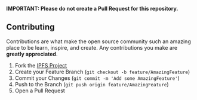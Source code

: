 **IMPORTANT: Please do not create a Pull Request for this repository.**

## Contributing

Contributions are what make the open source community such an amazing place to be learn, inspire, and create. Any contributions you make are **greatly appreciated**.

1. Fork the [IPFS Project](https://github.com/ipfs/js-ipfs)
2. Create your Feature Branch (`git checkout -b feature/AmazingFeature`)
3. Commit your Changes (`git commit -m 'Add some AmazingFeature'`)
4. Push to the Branch (`git push origin feature/AmazingFeature`)
5. Open a Pull Request
